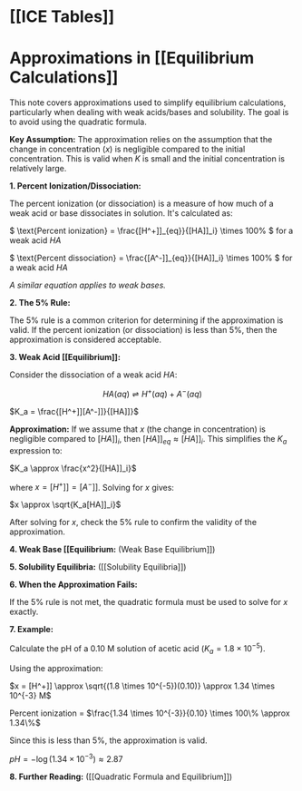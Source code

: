 # [[ICE Tables]]
# Approximations in [[Equilibrium Calculations]]

This note covers approximations used to simplify equilibrium calculations, particularly when dealing with weak acids/bases and solubility.  The goal is to avoid using the quadratic formula.

**Key Assumption:**  The approximation relies on the assumption that the change in concentration ($x$) is negligible compared to the initial concentration.  This is valid when $K$ is small and the initial concentration is relatively large.

**1.  Percent Ionization/Dissociation:**

The percent ionization (or dissociation) is a measure of how much of a weak acid or base dissociates in solution.  It's calculated as:

$ \text{Percent ionization} = \frac{[H^+]]_{eq}}{[HA]]_i} \times 100\% $  for a weak acid $HA$

$ \text{Percent dissociation} = \frac{[A^-]]_{eq}}{[HA]]_i} \times 100\% $  for a weak acid $HA$

*A similar equation applies to weak bases.*

**2. The 5% Rule:**

The 5% rule is a common criterion for determining if the approximation is valid.  If the percent ionization (or dissociation) is less than 5%, then the approximation is considered acceptable.

**3.  Weak Acid [[Equilibrium]]:**

Consider the dissociation of a weak acid $HA$:

$$ HA(aq) \rightleftharpoons H^+(aq) + A^-(aq) $$

$K_a = \frac{[H^+]][A^-]]}{[HA]]}$

**Approximation:** If we assume that $x$ (the change in concentration) is negligible compared to $[HA]]_i$, then $[HA]]_{eq} \approx [HA]]_i$.  This simplifies the $K_a$ expression to:

$K_a \approx \frac{x^2}{[HA]]_i}$

where $x = [H^+]]=[A^-]]$.  Solving for $x$ gives:

$x \approx \sqrt{K_a[HA]]_i}$

After solving for $x$, check the 5% rule to confirm the validity of the approximation.

**4. Weak Base [[Equilibrium:**  (Weak Base Equilibrium]])

**5.  Solubility Equilibria:** ([[Solubility Equilibria]])

**6.  When the Approximation Fails:**

If the 5% rule is not met, the quadratic formula must be used to solve for $x$ exactly.

**7. Example:**

Calculate the pH of a 0.10 M solution of acetic acid ($K_a = 1.8 \times 10^{-5}$).

Using the approximation:

$x = [H^+]] \approx \sqrt{(1.8 \times 10^{-5})(0.10)} \approx 1.34 \times 10^{-3} M$

Percent ionization = $\frac{1.34 \times 10^{-3}}{0.10} \times 100\% \approx 1.34\%$

Since this is less than 5%, the approximation is valid.

$pH = -\log(1.34 \times 10^{-3}) \approx 2.87$

**8.  Further Reading:** ([[Quadratic Formula and Equilibrium]])


